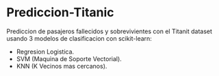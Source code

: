 # Prediccion-Titanic
Prediccion de pasajeros fallecidos y sobrevivientes con el Titanit dataset usando 3 modelos de clasificacion con scikit-learn:

* Regresion Logistica.
* SVM (Maquina de Soporte Vectorial).
* KNN (K Vecinos mas cercanos).
